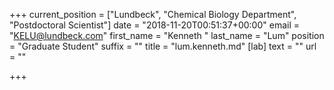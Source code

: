 +++
current_position = ["Lundbeck", "Chemical Biology Department", "Postdoctoral Scientist"]
date = "2018-11-20T00:51:37+00:00"
email = "KELU@lundbeck.com"
first_name = "Kenneth "
last_name = "Lum"
position = "Graduate Student"
suffix = ""
title = "lum.kenneth.md"
[lab]
text = ""
url = ""

+++
